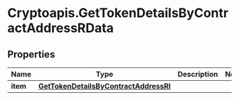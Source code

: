 # Cryptoapis.GetTokenDetailsByContractAddressRData

## Properties

Name | Type | Description | Notes
------------ | ------------- | ------------- | -------------
**item** | [**GetTokenDetailsByContractAddressRI**](GetTokenDetailsByContractAddressRI.md) |  | 


